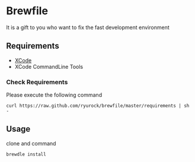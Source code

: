 # Brewfile

It is a gift to you who want to fix the fast development environment

## Requirements

* [XCode](https://developer.apple.com/xcode/)
 * XCode CommandLine Tools

### Check Requirements

Please execute the following command

```
curl https://raw.github.com/ryurock/brewfile/master/requirements | sh -
```

## Usage

clone and command

```
brewdle install
```
